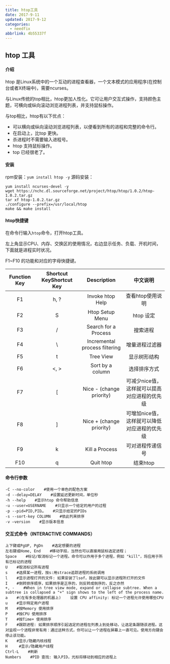 ```yaml
---
title: htop工具
date: 2017-9-11
updated: 2017-9-12
categories:
  - needfix
abbrlink: 4b55337f
---
```

## htop 工具

#### 介绍
htop 是Linux系统中的一个互动的进程查看器，一个文本模式的应用程序(在控制台或者X终端中)，需要ncurses。

与Linux传统的top相比，htop更加人性化。它可让用户交互式操作，支持颜色主题，可横向或纵向滚动浏览进程列表，并支持鼠标操作。

与top相比，htop有以下优点：

* 可以横向或纵向滚动浏览进程列表，以便看到所有的进程和完整的命令行。
* 在启动上，比top 更快。
* 杀进程时不需要输入进程号。
* htop 支持鼠标操作。
* top 已经很老了。

#### 安装
rpm安装：`yum install htop -y`
源码安装：
```shell
yum install ncurses-devel -y
wget https://nchc.dl.sourceforge.net/project/htop/htop/1.0.2/htop-1.0.2.tar.gz
tar xf htop-1.0.2.tar.gz
./configure --prefix=/usr/local/htop
make && make install
```

#### htop快捷键
在命令行输入`htop`命令，打开htop工具。

左上角显示CPU、内存、交换区的使用情况，右边显示任务、负载、开机时间，下面就是进程实时状况。

F1~F10 的功能和对应的字母快捷键。

| Function Key | Shortcut KeyShortcut Key |          Description          |           中文说明           |
| :----------: | :----------------------: | :---------------------------: | :----------------------: |
|      F1      |           h, ?           |       Invoke htop Help        |        查看htop使用说明        |
|      F2      |            S             |        Htop Setup Menu        |         htop 设定          |
|      F3      |            /             |     Search for a Process      |           搜索进程           |
|      F4      |            \             | Incremental process filtering |         增量进程过滤器          |
|      F5      |            t             |           Tree View           |          显示树形结构          |
|      F6      |           <, >           |       Sort by a column        |          选择排序方式          |
|      F7      |            [             |   Nice - (change priority)    | 可减少nice值，这样就可以提高对应进程的优先级 |
|      F8      |            ]             |   Nice + (change priority)    | 可增加nice值，这样就可以降低对应进程的优先级 |
|      F9      |            k             |        Kill a Process         |         可对进程传递信号         |
|     F10      |            q             |           Quit htop           |          结束htop          |

#### 命令行参数

```shell
-C --no-color    #使用一个单色的配色方案
-d --delay=DELAY    #设置延迟更新时间，单位秒
-h --help    #显示htop 命令帮助信息
-u --user=USERNAME    #只显示一个给定的用户的过程
-p --pid=PID,PID…    #只显示给定的PIDs
-s --sort-key COLUMN    #依此列来排序
-v –version    #显示版本信息
```

#### 交互式命令（INTERACTIVE COMMANDS）

```shell
上下键或PgUP, PgDn    #选定想要的进程
左右键或Home, End    #移动字段，当然也可以直接用鼠标选定进程；
Space    #标记/取消标记一个进程。命令可以作用于多个进程，例如 "kill"，将应用于所有已标记的进程
U    #取消标记所有进程
s    #选择某一进程，按s:用strace追踪进程的系统调用
l    #显示进程打开的文件: 如果安装了lsof，按此键可以显示进程所打开的文件
I    #倒转排序顺序，如果排序是正序的，则反转成倒序的，反之亦然
+, -    #When in tree view mode, expand or collapse subtree. When a subtree is collapsed a "+" sign shows to the left of the process name.
a    #(在有多处理器的机器上)    设置 CPU affinity: 标记一个进程允许使用哪些CPU
u    #显示特定用户进程
M    #按Memory 使用排序
P    #按CPU 使用排序
T    #按Time+ 使用排序
F    #跟踪进程: 如果排序顺序引起选定的进程在列表上到处移动，让选定条跟随该进程。这对监视一个进程非常有用：通过这种方式，你可以让一个进程在屏幕上一直可见。使用方向键会停止该功能。
K    #显示/隐藏内核线程
H     #显示/隐藏用户线程
Ctrl-L    #刷新
Numbers    #PID 查找: 输入PID，光标将移动到相应的进程上
```